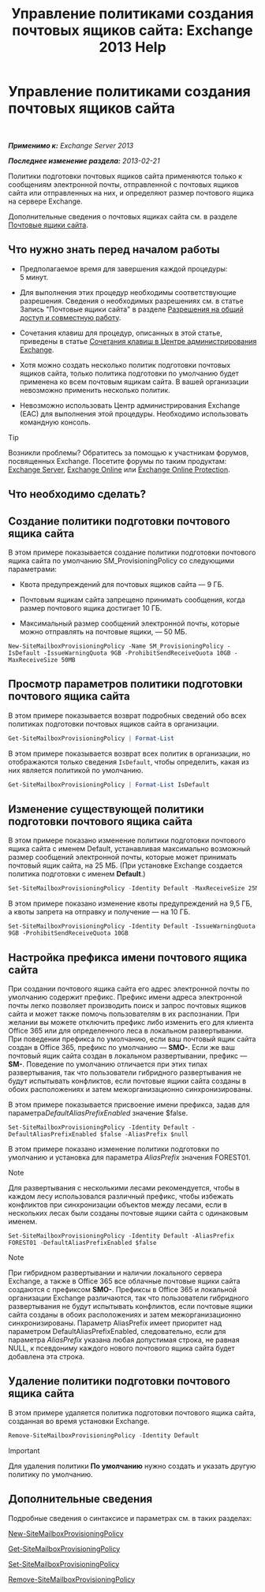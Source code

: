 ﻿---
title: 'Управление политиками создания почтовых ящиков сайта: Exchange 2013 Help'
TOCTitle: Управление политиками создания почтовых ящиков сайта
ms:assetid: 2f160d1a-a031-461f-8d29-c9cd49ca1645
ms:mtpsurl: https://technet.microsoft.com/ru-ru/library/JJ710340(v=EXCHG.150)
ms:contentKeyID: 50487736
ms.date: 04/30/2018
mtps_version: v=EXCHG.150
ms.translationtype: HT
---

# Управление политиками создания почтовых ящиков сайта

 

_**Применимо к:** Exchange Server 2013_

_**Последнее изменение раздела:** 2013-02-21_

Политики подготовки почтовых ящиков сайта применяются только к сообщениям электронной почты, отправленной с почтовых ящиков сайта или отправленных на них, и определяют размер почтового ящика на сервере Exchange.

Дополнительные сведения о почтовых ящиках сайта см. в разделе [Почтовые ящики сайта](site-mailboxes-exchange-2013-help.md).

## Что нужно знать перед началом работы

  - Предполагаемое время для завершения каждой процедуры: 5 минут.

  - Для выполнения этих процедур необходимы соответствующие разрешения. Сведения о необходимых разрешениях см. в статье Запись "Почтовые ящики сайта" в разделе [Разрешения на общий доступ и совместную работу](sharing-and-collaboration-permissions-exchange-2013-help.md).

  - Сочетания клавиш для процедур, описанных в этой статье, приведены в статье [Сочетания клавиш в Центре администрирования Exchange](keyboard-shortcuts-in-the-exchange-admin-center-exchange-online-protection-help.md).

  - Хотя можно создать несколько политик подготовки почтовых ящиков сайта, только политика подготовки по умолчанию будет применена ко всем почтовым ящикам сайта. В вашей организации невозможно применить несколько политик.

  - Невозможно использовать Центр администрирования Exchange (EAC) для выполнения этой процедуры. Необходимо использовать командную консоль.

> [!TIP]  
> Возникли проблемы? Обратитесь за помощью к участникам форумов, посвященных Exchange. Посетите форумы по таким продуктам: <a href="https://go.microsoft.com/fwlink/p/?linkid=60612">Exchange Server</a>, <a href="https://go.microsoft.com/fwlink/p/?linkid=267542">Exchange Online</a> или <a href="https://go.microsoft.com/fwlink/p/?linkid=285351">Exchange Online Protection</a>.


## Что необходимо сделать?

## Создание политики подготовки почтового ящика сайта

В этом примере показывается создание политики подготовки почтового ящика сайта по умолчанию SM\_ProvisioningPolicy со следующими параметрами:

  - Квота предупреждений для почтовых ящиков сайта — 9 ГБ.

  - Почтовым ящикам сайта запрещено принимать сообщения, когда размер почтового ящика достигает 10 ГБ.

  - Максимальный размер сообщений электронной почты, которые можно отправлять на почтовые ящики, — 50 МБ.

<!-- end list -->

    New-SiteMailboxProvisioningPolicy -Name SM_ProvisioningPolicy -IsDefault -IssueWarningQuota 9GB -ProhibitSendReceiveQuota 10GB -MaxReceiveSize 50MB

## Просмотр параметров политики подготовки почтового ящика сайта

В этом примере показывается возврат подробных сведений обо всех политиках подготовки почтовых ящиков сайта в организации.

```powershell
Get-SiteMailboxProvisioningPolicy | Format-List
```

В этом примере показывается возврат всех политик в организации, но отображаются только сведения `IsDefault`, чтобы определить, какая из них является политикой по умолчанию.

```powershell
Get-SiteMailboxProvisioningPolicy | Format-List IsDefault
```

## Изменение существующей политики подготовки почтового ящика сайта

В этом примере показано изменение политики подготовки почтового ящика сайта с именем Default, устанавливая максимально возможный размер сообщений электронной почты, которые может принимать почтовый ящик сайта, на 25 МБ. (При установке Exchange создается политика подготовки с именем **Default**.)

```powershell
Set-SiteMailboxProvisioningPolicy -Identity Default -MaxReceiveSize 25MB
```

В этом примере показано изменение квоты предупреждений на 9,5 ГБ, а квоты запрета на отправку и получение — на 10 ГБ.

    Set-SiteMailboxProvisioningPolicy -Identity Default -IssueWarningQuota 9GB -ProhibitSendReceiveQuota 10GB

## Настройка префикса имени почтового ящика сайта

При создании почтового ящика сайта его адрес электронной почты по умолчанию содержит префикс. Префикс имени адреса электронной почты легко позволяет производить поиск и запрос почтовых ящиков сайта и может также помочь пользователям в их распознании. При желании вы можете отключить префикс либо изменить его для клиента Office 365 или для определенного леса в локальном развертывании. При поведении префикса по умолчанию, если ваш почтовый ящик сайта создан в Office 365, префикс по умолчанию — **SMO-**. Если же ваш почтовый ящик сайта создан в локальном развертывании, префикс — **SM-**. Поведение по умолчанию отличается при этих типах развертывания, так что пользователи гибридного развертывания не будут испытывать конфликтов, если почтовые ящики сайта созданы в обоих расположениях и затем межорганизационно синхронизированы.

В этом примере показывается присвоение имени префикса, задав для параметра*DefaultAliasPrefixEnabled* значение $false.

    Set-SiteMailboxProvisioningPolicy -Identity Default -DefaultAliasPrefixEnabled $false -AliasPrefix $null

В этом примере показано изменение политики подготовки по умолчанию и установка для параметра *AliasPrefix* значения FOREST01.

> [!NOTE]  
> Для развертывания с несколькими лесами рекомендуется, чтобы в каждом лесу использовался различный префикс, чтобы избежать конфликтов при синхронизации объектов между лесами, если в нескольких лесах были созданы почтовые ящики сайта с одинаковым именем.


    Set-SiteMailboxProvisioningPolicy -Identity Default -AliasPrefix FOREST01 -DefaultAliasPrefixEnabled $false

> [!NOTE]  
> При гибридном развертывании и наличии локального сервера Exchange, а также в Office 365 все облачные почтовые ящики сайта создаются с префиксом <strong>SMO-</strong>. Префиксы в Office 365 и локальной организации Exchange различаются, так что пользователи гибридного развертывания не будут испытывать конфликтов, если почтовые ящики сайта созданы в обоих расположениях и затем межорганизационно синхронизированы. Параметр AliasPrefix имеет приоритет над параметром DefaultAliasPrefixEnabled, следовательно, если для параметра <em>AliasPrefix</em> указана любая допустимая строка, не равная NULL, к псевдониму каждого нового почтового ящика сайта будет добавлена эта строка.


## Удаление политики подготовки почтового ящика сайта

В этом примере удаляется политика подготовки почтового ящика сайта, созданная во время установки Exchange.

```powershell
Remove-SiteMailboxProvisioningPolicy -Identity Default
```

> [!IMPORTANT]  
> Для удаления политики <strong>По умолчанию</strong> нужно создать и указать другую политику по умолчанию.


## Дополнительные сведения

Подробные сведения о синтаксисе и параметрах см. в таких разделах:

[New-SiteMailboxProvisioningPolicy](https://technet.microsoft.com/ru-ru/library/jj218647\(v=exchg.150\))

[Get-SiteMailboxProvisioningPolicy](https://technet.microsoft.com/ru-ru/library/jj218617\(v=exchg.150\))

[Set-SiteMailboxProvisioningPolicy](https://technet.microsoft.com/ru-ru/library/jj218624\(v=exchg.150\))

[Remove-SiteMailboxProvisioningPolicy](https://technet.microsoft.com/ru-ru/library/jj218672\(v=exchg.150\))

